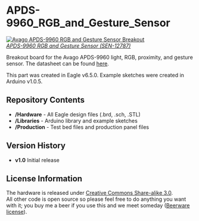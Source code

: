 APDS-9960_RGB_and_Gesture_Sensor
================================

[![Avago APDS-9960 RGB and Gesture Sensor Breakout](https://cdn.sparkfun.com/r/600-600/assets/learn_tutorials/3/2/1/APDS-9960_RGB_and_Gesture_Sensor_Tutorial-05.jpg)  
*APDS-9960 RGB and Gesture Sensor (SEN-12787)*](https://www.sparkfun.com/products/12787)

Breakout board for the Avago APDS-9960 light, RGB, proximity, and gesture sensor. The datasheet can be found [here](https://cdn.sparkfun.com/assets/learn_tutorials/3/2/1/Avago-APDS-9960-datasheet.pdf).

This part was created in Eagle v6.5.0. Example sketches were created in Arduino v1.0.5.

Repository Contents
-------------------

* **/Hardware** - All Eagle design files (.brd, .sch, .STL)
* **/Libraries** - Arduino library and example sketches
* **/Production** - Test bed files and production panel files

Version History
---------------
* **v1.0** Initial release

License Information
-------------------
The hardware is released under [Creative Commons Share-alike 3.0](http://creativecommons.org/licenses/by-sa/3.0/).  
All other code is open source so please feel free to do anything you want with it; you buy me a beer if you use this and we meet someday ([Beerware license](http://en.wikipedia.org/wiki/Beerware)).